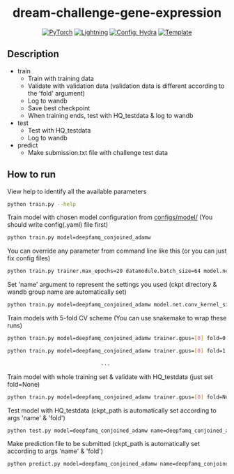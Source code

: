 <div align="center">

# dream-challenge-gene-expression

<a href="https://pytorch.org/get-started/locally/"><img alt="PyTorch" src="https://img.shields.io/badge/PyTorch-ee4c2c?logo=pytorch&logoColor=white"></a>
<a href="https://pytorchlightning.ai/"><img alt="Lightning" src="https://img.shields.io/badge/-Lightning-792ee5?logo=pytorchlightning&logoColor=white"></a>
<a href="https://hydra.cc/"><img alt="Config: Hydra" src="https://img.shields.io/badge/Config-Hydra-89b8cd"></a>
<a href="https://github.com/ashleve/lightning-hydra-template"><img alt="Template" src="https://img.shields.io/badge/-Lightning--Hydra--Template-017F2F?style=flat&logo=github&labelColor=gray"></a><br>

</div>

## Description
- train
  - Train with training data
  - Validate with validation data (validation data is different according to the 'fold' argument)
  - Log to wandb
  - Save best checkpoint
  - When training ends, test with HQ_testdata & log to wandb
- test
  - Test with HQ_testdata
  - Log to wandb
- predict
  - Make submission.txt file with challenge test data

## How to run

View help to identify all the available parameters
```bash
python train.py --help
```

Train model with chosen model configuration from [configs/model/](configs/model/) (You should write config(.yaml) file first)

```bash
python train.py model=deepfamq_conjoined_adamw
```

You can override any parameter from command line like this (or you can just fix config files)

```bash
python train.py trainer.max_epochs=20 datamodule.batch_size=64 model.net.conv_kernel_size=15
```

Set 'name' argument to represent the settings you used (ckpt directory & wandb group name are automatically set)
```bash
python train.py model=deepfamq_conjoined_adamw model.net.conv_kernel_size=15 name=deepfamq_conjoined_adamw_conv15
```

Train models with 5-fold CV scheme (You can use snakemake to wrap these runs)
```bash
python train.py model=deepfamq_conjoined_adamw trainer.gpus=[0] fold=0

python train.py model=deepfamq_conjoined_adamw trainer.gpus=[0] fold=1

                              ...
```

Train model with whole training set & validate with HQ_testdata (just set fold=None)
```bash
python train.py model=deepfamq_conjoined_adamw trainer.gpus=[0] fold=None
```

Test model with HQ_testdata (ckpt_path is automatically set according to args 'name' & 'fold')
```bash
python test.py model=deepfamq_conjoined_adamw name=deepfamq_conjoined_adamw_conv15 fold=0
```

Make prediction file to be submitted (ckpt_path is automatically set according to args 'name' & 'fold')
```bash
python predict.py model=deepfamq_conjoined_adamw name=deepfamq_conjoined_adamw_conv15 fold=0
```
